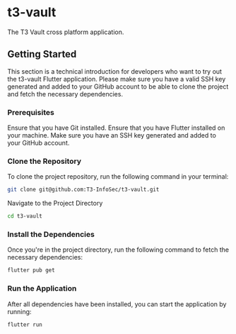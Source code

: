 # t3-vault

The T3 Vault cross platform application.

## Getting Started
This section is a technical introduction for developers who want to try out the t3-vault Flutter application. Please make sure you have a valid SSH key generated and added to your GitHub account to be able to clone the project and fetch the necessary dependencies.

### Prerequisites
Ensure that you have Git installed.
Ensure that you have Flutter installed on your machine.
Make sure you have an SSH key generated and added to your GitHub account.

### Clone the Repository
To clone the project repository, run the following command in your terminal:
```bash
git clone git@github.com:T3-InfoSec/t3-vault.git
```
Navigate to the Project Directory
```bash
cd t3-vault
```

### Install the Dependencies
Once you're in the project directory, run the following command to fetch the necessary dependencies:
```bash
flutter pub get
```

### Run the Application
After all dependencies have been installed, you can start the application by running:
```bash
flutter run
```